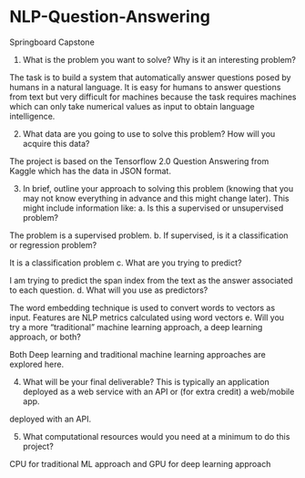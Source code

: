 # NLP-Question-Answering
Springboard Capstone



1. What is the problem you want to solve? Why is it an interesting problem?

The task is to build a system that automatically answer questions posed by humans in a natural language. It is easy for humans to answer questions from text but very difficult for machines because the task requires machines which can only take numerical values as input to obtain language intelligence.

2. What data are you going to use to solve this problem? How will you acquire this data?

The project is based on the Tensorflow 2.0 Question Answering from Kaggle which has the data in JSON format.

3. In brief, outline your approach to solving this problem (knowing that you may not know everything in advance and this might change later). This might include information like:
a. Is this a supervised or unsupervised problem?

The problem is a supervised problem.
b. If supervised, is it a classification or regression problem?

It is a classification problem
c. What are you trying to predict?

I am trying to predict the span index from the text as the answer associated to each question.
d. What will you use as predictors?

The word embedding technique is used to convert words to vectors as input. Features are NLP metrics calculated using word vectors
e. Will you try a more “traditional” machine learning approach, a deep learning
approach, or both?

Both Deep learning and traditional machine learning approaches are explored here.

4. What will be your final deliverable? This is typically an application deployed as a web
service with an API or (for extra credit) a web/mobile app.

deployed with an API.

5. What computational resources would you need at a minimum to do this project?

CPU for traditional ML approach and GPU for deep learning approach
